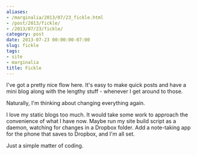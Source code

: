 ```yaml
---
aliases:
- /marginalia/2013/07/23_fickle.html
- /post/2013/fickle/
- /2013/07/23/fickle/
category: post
date: 2013-07-23 00:00:00-07:00
slug: fickle
tags:
- site
- marginalia
title: Fickle
---
```


I've got a pretty nice flow here. It's easy to make quick posts and have a mini blog along with the lengthy stuff - whenever I get around to those. 

<!--more-->

Naturally, I'm thinking about changing everything again.

I love my static blogs too much. It would take some work to approach the convenience of what I have now. Maybe run my site build script as a daemon, watching for changes in a Dropbox folder. Add a note-taking app for the phone that saves to Dropbox, and I'm all set.

Just a simple matter of coding.
